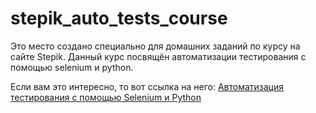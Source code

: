 # stepik_auto_tests_course
Это место создано специально для домашних заданий по курсу на сайте Stepik.
Данный курс посвящён автоматизации тестирования с помощью selenium и python.  

Если вам это интересно, то вот ссылка на него: [Автоматизация тестирования с помощью Selenium и Python](https://stepik.org/course/575/syllabus "Страница курса на сайте Stepik")